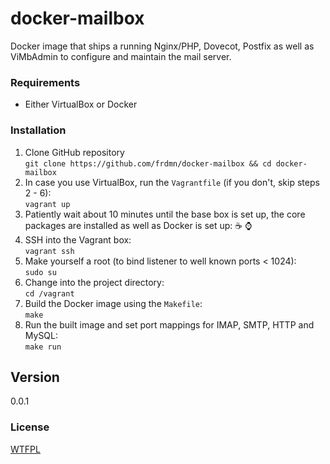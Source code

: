 docker-mailbox
==============

Docker image that ships a running Nginx/PHP, Dovecot, Postfix as well as ViMbAdmin to configure and maintain the mail server.

### Requirements

* Either VirtualBox or Docker

### Installation

1. Clone GitHub repository  
  `git clone https://github.com/frdmn/docker-mailbox && cd docker-mailbox`
2. In case you use VirtualBox, run the `Vagrantfile` (if you don't, skip steps 2 - 6):  
  `vagrant up`
3. Patiently wait about 10 minutes until the base box is set up, the core packages are installed as well as Docker is set up: :coffee: :watch:  
4. SSH into the Vagrant box:  
  `vagrant ssh`
5. Make yourself a root (to bind listener to well known ports < 1024):  
  `sudo su`
6. Change into the project directory:  
  `cd /vagrant`  
7. Build the Docker image using the `Makefile`:  
  `make`  
8. Run the built image and set port mappings for IMAP, SMTP, HTTP and MySQL:  
  `make run`

## Version

0.0.1

### License

[WTFPL](LICENSE)